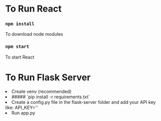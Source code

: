 # To Run React

### `npm install`
To download node modules
### `npm start`
To start React

# To Run Flask Server

<li>Create venv (recommended)</li>
<li> ##### `pip install -r requirements.txt` </li>
<li>Create a config.py file in the flask-server folder and add your API key like: API_KEY='<Your API Key>'</li>
<li>Run app.py</li>
